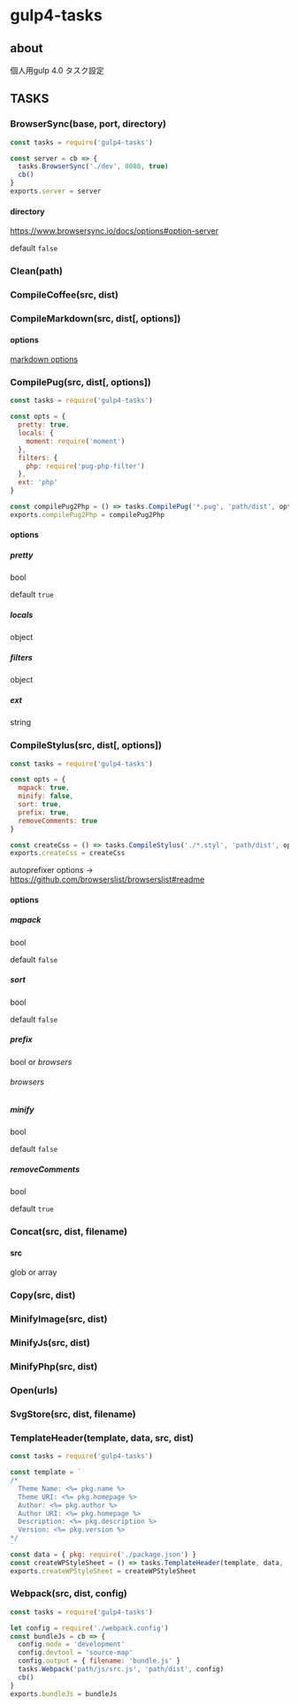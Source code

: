 # gulp4-tasks

## about

個人用gulp 4.0 タスク設定

## TASKS

### BrowserSync(base, port, directory)

```gulpfile.js
const tasks = require('gulp4-tasks')

const server = cb => {
  tasks.BrowserSync('./dev', 8080, true)
  cb()
}
exports.server = server
```

#### directory

https://www.browsersync.io/docs/options#option-server

default `false`

### Clean(path)

### CompileCoffee(src, dist)

### CompileMarkdown(src, dist[, options])

#### options

[markdown options](https://marked.js.org/#/USING_ADVANCED.md)

### CompilePug(src, dist[, options])

```gulpfile.js
const tasks = require('gulp4-tasks')

const opts = {
  pretty: true,
  locals: {
    moment: require('moment')
  },
  filters: {
    php: require('pug-php-filter')
  },
  ext: 'php'
}

const compilePug2Php = () => tasks.CompilePug('*.pug', 'path/dist', opts)
exports.compilePug2Php = compilePug2Php
```

#### options

##### pretty

bool

default `true`

##### locals

object

##### filters

object

##### ext

string

### CompileStylus(src, dist[, options])

```gulpfile.js
const tasks = require('gulp4-tasks')

const opts = {
  mqpack: true,
  minify: false,
  sort: true,
  prefix: true,
  removeComments: true
}

const createCss = () => tasks.CompileStylus('./*.styl', 'path/dist', opts)
exports.createCss = createCss
```

autoprefixer options -> https://github.com/browserslist/browserslist#readme

#### options

##### mqpack

bool

default `false`


##### sort

bool

default `false`

##### prefix

bool or *browsers*

###### browsers

##### minify

bool

default `false`

##### removeComments

bool

default `true`

### Concat(src, dist, filename)

#### src

glob or array

### Copy(src, dist)

### MinifyImage(src, dist)

### MinifyJs(src, dist)

### MinifyPhp(src, dist)

### Open(urls)

### SvgStore(src, dist, filename)

### TemplateHeader(template, data, src, dist)

```gulpfile.js
const tasks = require('gulp4-tasks')

const template = `
/*
  Theme Name: <%= pkg.name %>
  Theme URI: <%= pkg.homepage %>
  Author: <%= pkg.author %>
  Author URI: <%= pkg.homepage %>
  Description: <%= pkg.description %>
  Version: <%= pkg.version %>
*/
`
const data = { pkg: require('./package.json') }
const createWPStyleSheet = () => tasks.TemplateHeader(template, data, 'style.css', 'path/dist')
exports.createWPStyleSheet = createWPStyleSheet
```

### Webpack(src, dist, config)

```gulpfile.js
const tasks = require('gulp4-tasks')

let config = require('./webpack.config')
const bundleJs = cb => {
  config.mode = 'development'
  config.devtool = 'source-map'
  config.output = { filename: 'bundle.js' }
  tasks.Webpack('path/js/src.js', 'path/dist', config)
  cb()
}
exports.bundleJs = bundleJs
```
